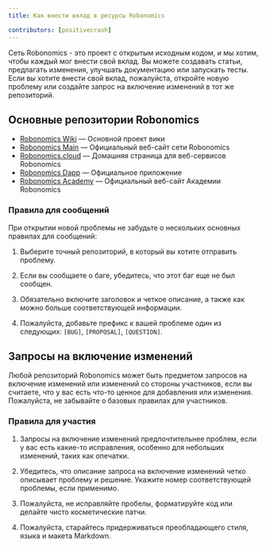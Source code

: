 ```yaml
---
title: Как внести вклад в ресурсы Robonomics

contributors: [positivecrash]
---
```


Сеть Robonomics - это проект с открытым исходным кодом, и мы хотим, чтобы каждый мог внести свой вклад. Вы можете создавать статьи, предлагать изменения, улучшать документацию или запускать тесты. Если вы хотите внести свой вклад, пожалуйста, откройте новую проблему или создайте запрос на включение изменений в тот же репозиторий.

## Основные репозитории Robonomics

- [Robonomics Wiki](https://github.com/airalab/robonomics-wiki) — Основной проект вики
- [Robonomics Main](https://github.com/airalab/robonomics.network) — Официальный веб-сайт сети Robonomics
- [Robonomics.cloud](https://github.com/airalab/robonomics.cloud) — Домашняя страница для веб-сервисов Robonomics
- [Robonomics Dapp](https://github.com/airalab/dapp.robonomics.network) — Официальное приложение
- [Robonomics Academy](https://github.com/airalab/robonomics.academy) — Официальный веб-сайт Академии Robonomics

### Правила для сообщений

При открытии новой проблемы не забудьте о нескольких основных правилах для сообщений:

1. Выберите точный репозиторий, в который вы хотите отправить проблему.

2. Если вы сообщаете о баге, убедитесь, что этот баг еще не был сообщен.

3. Обязательно включите заголовок и четкое описание, а также как можно больше соответствующей информации.

4. Пожалуйста, добавьте префикс к вашей проблеме один из следующих: `[BUG]`, `[PROPOSAL]`, `[QUESTION]`.

## Запросы на включение изменений

Любой репозиторий Robonomics может быть предметом запросов на включение изменений или изменений со стороны участников, если вы считаете, что у вас есть что-то ценное для добавления или изменения. Пожалуйста, не забывайте о базовых правилах для участников.

### Правила для участия

1. Запросы на включение изменений предпочтительнее проблем, если у вас есть какие-то исправления, особенно для небольших изменений, таких как опечатки.

2. Убедитесь, что описание запроса на включение изменений четко описывает проблему и решение. Укажите номер соответствующей проблемы, если применимо.

3. Пожалуйста, не исправляйте пробелы, форматируйте код или делайте чисто косметические патчи.

4. Пожалуйста, старайтесь придерживаться преобладающего стиля, языка и макета Markdown.